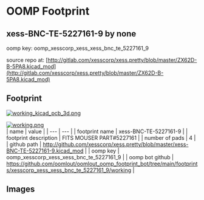 # OOMP Footprint  
## xess-BNC-TE-5227161-9  by none  
  
oomp key: oomp_xesscorp_xess_xess_bnc_te_5227161_9  
  
source repo at: [http://gitlab.com/xesscorp/xess.pretty/blob/master/ZX62D-B-5PA8.kicad_mod](http://gitlab.com/xesscorp/xess.pretty/blob/master/ZX62D-B-5PA8.kicad_mod)  
## Footprint  
  
[![working_kicad_pcb_3d.png](working_kicad_pcb_3d_600.png)](working_kicad_pcb_3d.png)  
  
[![working.png](working_600.png)](working.png)  
| name | value | 
| --- | --- | 
| footprint name | xess-BNC-TE-5227161-9 | 
| footprint description | FITS MOUSER PART#5227161 | 
| number of pads | 4 | 
| github path | http://github.com/xesscorp/xess.pretty/blob/master/xess-BNC-TE-5227161-9.kicad_mod | 
| oomp key | oomp_xesscorp_xess_xess_bnc_te_5227161_9 | 
| oomp bot github | https://github.com/oomlout/oomlout_oomp_footprint_bot/tree/main/footprints/xesscorp_xess_xess_bnc_te_5227161_9/working | 
## Images  
